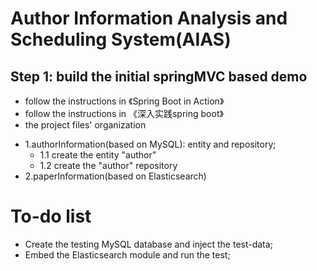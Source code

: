 # Author Information Analysis and Scheduling System(AIAS)
## Step 1: build the initial springMVC based demo
* follow the instructions in 《Spring Boot in Action》
* follow the instructions in 《深入实践spring boot》
* the project files' organization

- 1.authorInformation(based on MySQL): entity and repository;
    - 1.1 create the entity "author"
    - 1.2 create the "author" repository
- 2.paperInformation(based on Elasticsearch)



# To-do list
- Create the testing MySQL database and inject the test-data;
- Embed the Elasticsearch module and run the test;